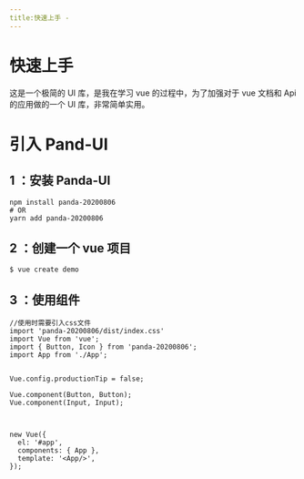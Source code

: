 ```yaml
---
title:快速上手 -
---
```


# 快速上手

这是一个极简的 UI 库，是我在学习 vue 的过程中，为了加强对于 vue 文档和 Api 的应用做的一个 UI 库，非常简单实用。

# 引入 Pand-UI

## 1 ：安装 Panda-UI

```
npm install panda-20200806
# OR
yarn add panda-20200806
```

## 2 ：创建一个 vue 项目

```
$ vue create demo
```

## 3 ：使用组件

```
//使用时需要引入css文件
import 'panda-20200806/dist/index.css'
import Vue from 'vue';
import { Button, Icon } from 'panda-20200806';
import App from './App';


Vue.config.productionTip = false;

Vue.component(Button, Button);
Vue.component(Input, Input);



new Vue({
  el: '#app',
  components: { App },
  template: '<App/>',
});
```
